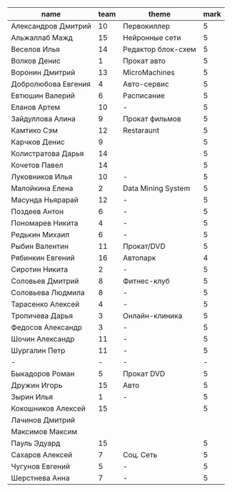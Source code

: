 
| name                | team | theme              | mark |
| ------------------- | ---- | ------------------ | ---- |
| Александров Дмитрий | 10   | Первокиллер        | 5    |
| Альжаллаб Мажд      | 15   | Нейронные сети     | 5    |
| Веселов Илья        | 14   | Редактор блок-схем | 5    |
| Волков Денис        | 1    | Прокат авто        | 5    |
| Воронин Дмитрий     | 13   | MicroMachines      | 5    |
| Добролюбова Евгения | 4    | Авто-сервис        | 5    |
| Евтюшин Валерий     | 6    | Расписание         | 5    |
| Еланов Артем        | 10   | -                  | 5    |
| Зайдуллова Алина    | 9    | Прокат фильмов     | 5    |
| Камтико Сэм         | 12   | Restaraunt         | 5    |
| Карчков Денис       | 9    |                    | 5    |
| Колистратова Дарья  | 14   |                    | 5    |
| Кочетов Павел       | 14   |                    | 5    |
| Луковников Илья     | 10   | -                  | 5    |
| Малойкина Елена     | 2    | Data Mining System | 5    |
| Масунда Ньярарай    | 12   | -                  | 5    |
| Поздеев Антон       | 6    | -                  | 5    |
| Пономарев Никита    | 4    | -                  | 5    |
| Редькин Михаил      | 6    | -                  | 5    |
| Рыбин Валентин      | 11   | Прокат/DVD         | 5    |
| Рябинкин Евгений    | 16   | Автопарк           | 4    |
| Сиротин Никита      | 2    | -                  | 5    |
| Соловьев Дмитрий    | 8    | Фитнес-клуб        | 5    |
| Соловьева Людмила   | 8    | -                  | 5    |
| Тарасенко Алексей   | 4    | -                  | 5    |
| Тропичева Дарья     | 3    | Онлайн-клиника     | 5    |
| Федосов Александр   | 3    | -                  | 5    |
| Шочин Александр     | 11   | -                  | 5    |
| Шургалин Петр       | 11   | -                  | 5    |
| -                   | -    | -                  | -    |
| Быкадоров Роман     | 5    | Прокат DVD         | 5    |
| Дружин Игорь        | 15   | Авто               | 5    |
| Зырин Илья          | 1    | -                  | 5    |
| Кокошников Алексей  | 15   |                    | 5    |
| Лачинов Дмитрий     |      |                    |      |
| Максимов Максим     |      |                    |      |
| Пауль Эдуард        | 15   |                    | 5    |
| Сахаров Алексей     | 7    | Соц. Сеть          | 5    |
| Чугунов Евгений     | 5    | -                  | 5    |
| Шерстнева Анна      | 7    | -                  | 5    |
